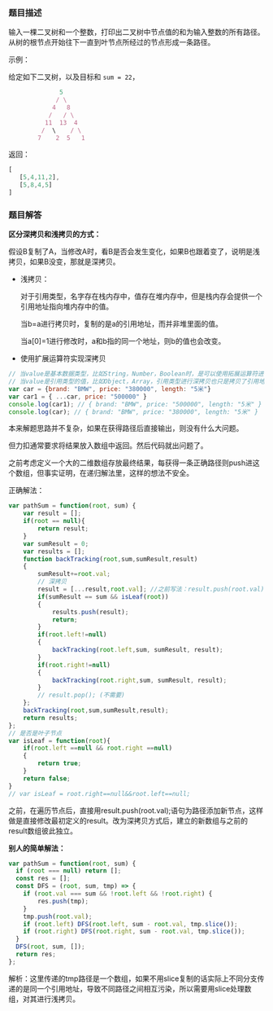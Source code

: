 ### 题目描述

输入一棵二叉树和一个整数，打印出二叉树中节点值的和为输入整数的所有路径。从树的根节点开始往下一直到叶节点所经过的节点形成一条路径。

示例：

给定如下二叉树，以及目标和 `sum = 22`，

```js
			  5
             / \
            4   8
           /   / \
          11  13  4
         /  \    / \
        7    2  5   1
```

返回：

```js
[
   [5,4,11,2],
   [5,8,4,5]
]
```

### 题目解答

**区分深拷贝和浅拷贝的方式：**

假设B复制了A，当修改A时，看B是否会发生变化，如果B也跟着变了，说明是浅拷贝，如果B没变，那就是深拷贝。

- 浅拷贝：

  对于引用类型，名字存在栈内存中，值存在堆内存中，但是栈内存会提供一个引用地址指向堆内存中的值。

  当b=a进行拷贝时，复制的是a的引用地址，而并非堆里面的值。

  当a[0]=1进行修改时，a和b指的同一个地址，则b的值也会改变。

- 使用扩展运算符实现深拷贝

```js
// 当value是基本数据类型，比如String，Number，Boolean时，是可以使用拓展运算符进行深拷贝的
// 当value是引用类型的值，比如Object，Array，引用类型进行深拷贝也只是拷贝了引用地址，所以属于浅拷贝
var car = {brand: "BMW", price: "380000", length: "5米"}
var car1 = { ...car, price: "500000" }
console.log(car1); // { brand: "BMW", price: "500000", length: "5米" }
console.log(car); // { brand: "BMW", price: "380000", length: "5米" }
```

本来解题思路并不复杂，如果在获得路径后直接输出，则没有什么大问题。

但力扣通常要求将结果放入数组中返回。然后代码就出问题了。

之前考虑定义一个大的二维数组存放最终结果，每获得一条正确路径则push进这个数组，但事实证明，在递归解法里，这样的想法不安全。

 正确解法：

```js
var pathSum = function(root, sum) {
    var result = [];
    if(root == null){
        return result;
    }
    var sumResult = 0;
    var results = [];
    function backTracking(root,sum,sumResult,result)
    {
        sumResult+=root.val;
        // 深拷贝
        result = [...result,root.val]; //之前写法：result.push(root.val);
        if(sumResult == sum && isLeaf(root))
        {
            results.push(result);
            return;
        }
        if(root.left!=null)
        {
            backTracking(root.left,sum, sumResult, result);
        }
        if(root.right!=null)
        {
            backTracking(root.right,sum, sumResult, result);
        }
        // result.pop(); (不需要)
    };
    backTracking(root,sum,sumResult,result);
    return results;
};
// 是否是叶子节点
var isLeaf = function(root){
    if(root.left ==null && root.right ==null)
    {
        return true;
    }
    return false;
}
// var isLeaf = root.right==null&&root.left==null;
```

之前，在遍历节点后，直接用result.push(root.val);语句为路径添加新节点，这样做是直接修改最初定义的result。改为深拷贝方式后，建立的新数组与之前的result数组彼此独立。

**别人的简单解法：**

```js
var pathSum = function(root, sum) {
  if (root === null) return [];
  const res = [];
  const DFS = (root, sum, tmp) => {
    if (root.val === sum && !root.left && !root.right) {
        res.push(tmp);
    }
    tmp.push(root.val);
    if (root.left) DFS(root.left, sum - root.val, tmp.slice());
    if (root.right) DFS(root.right, sum - root.val, tmp.slice());
  }
  DFS(root, sum, []);
  return res;
};
```

解析：这里传递的tmp路径是一个数组，如果不用slice复制的话实际上不同分支传递的是同一个引用地址，导致不同路径之间相互污染，所以需要用slice处理数组，对其进行浅拷贝。

